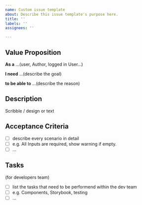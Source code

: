```yaml
---
name: Custom issue template
about: Describe this issue template's purpose here.
title: ''
labels: ''
assignees: ''

---
```


## Value Proposition

**As a** ...(user, Author, logged in User...)

**I need** ...(describe the goal)

**to be able to** ...(describe the reason)

## Description

Scribble / design or text

## Acceptance Criteria

- [ ] describe every scenario in detail
- [ ] e.g. All Inputs are required, show warning if empty.
- [ ] ...

## Tasks

(for developers team)

- [ ] list the tasks that need to be performend within the dev team
- [ ] e.g. Components, Storybook, testing
- [ ] ...
